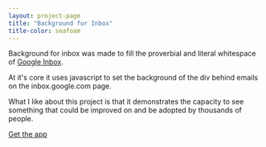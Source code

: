 ```yaml
---
layout: project-page
title: "Background for Inbox"
title-color: seafoam
---
```


Background for inbox was made to fill the proverbial and literal whitespace
of <a class="base--a" href="http://inbox.google.com">Google Inbox</a>.

At it's core it uses javascript to set the background of the div behind emails on the inbox.google.com page.

What I like about this project is that it demonstrates the capacity to see something that could be improved on and be adopted by thousands of people.

<a  href="https://chrome.google.com/webstore/detail/background-for-inbox/comnjhiolfpohdfffgggojgamelmanac" class="base--a">
    <span class="project--external-link">Get the app</span>
</a>
